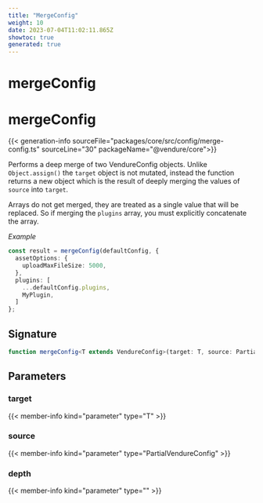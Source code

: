 ```yaml
---
title: "MergeConfig"
weight: 10
date: 2023-07-04T11:02:11.865Z
showtoc: true
generated: true
---
```

<!-- This file was generated from the Vendure source. Do not modify. Instead, re-run the "docs:build" script -->

# mergeConfig
<div class="symbol">


# mergeConfig

{{< generation-info sourceFile="packages/core/src/config/merge-config.ts" sourceLine="30" packageName="@vendure/core">}}

Performs a deep merge of two VendureConfig objects. Unlike `Object.assign()` the `target` object is
not mutated, instead the function returns a new object which is the result of deeply merging the
values of `source` into `target`.

Arrays do not get merged, they are treated as a single value that will be replaced. So if merging the
`plugins` array, you must explicitly concatenate the array.

*Example*

```TypeScript
const result = mergeConfig(defaultConfig, {
  assetOptions: {
    uploadMaxFileSize: 5000,
  },
  plugins: [
    ...defaultConfig.plugins,
    MyPlugin,
  ]
};
```

## Signature

```TypeScript
function mergeConfig<T extends VendureConfig>(target: T, source: PartialVendureConfig, depth:  = 0): T
```
## Parameters

### target

{{< member-info kind="parameter" type="T" >}}

### source

{{< member-info kind="parameter" type="PartialVendureConfig" >}}

### depth

{{< member-info kind="parameter" type="" >}}

</div>
